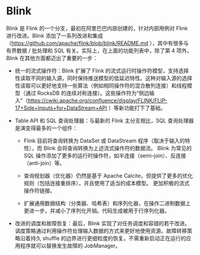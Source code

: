 # Blink

Blink 是 Flink 的一个分支，最初在阿里巴巴内部创建的，针对内部用例对 Flink 进行改进。Blink 添加了一系列改进和集成（https://github.com/apache/flink/blob/blink/README.md ），其中有很多与有界数据 / 批处理和 SQL 有关。实际上，在上面的功能列表中，除了第 4 项外，Blink 在其他方面都迈出了重要的一步：

- 统一的流式操作符：Blink 扩展了 Flink 的流式运行时操作符模型，支持选择性读取不同的输入源，同时保持推送模型的低延迟特性。这种对输入源的选择性读取可以更好地支持一些算法（例如相同操作符的混合散列连接）和线程模型（通过 RocksDB 的连续对称连接）。这些操作符为“侧边输入”（https://cwiki.apache.org/confluence/display/FLINK/FLIP-17+Side+Inputs+for+DataStream+API ）等新功能打下了基础。

- Table API 和 SQL 查询处理器：与最新的 Flink 主分支相比，SQL 查询处理器是演变得最多的一个组件：  
  - Flink 目前将查询转换为 DataSet 或 DataStream 程序（取决于输入的特性），而 Blink 会将查询转换为上述流式操作符的数据流。
Blink 为常见的 SQL 操作添加了更多的运行时操作符，如半连接（semi-join）、反连接（anti-join）等。

   - 查询规划器（优化器）仍然是基于 Apache Calcite，但提供了更多的优化规则（包括连接重排序），并且使用了适当的成本模型。
更加积极的流式操作符链接。

   - 扩展通用数据结构（分类器、哈希表）和序列化器，在操作二进制数据上更进一步，并减小了序列化开销。代码生成被用于行序列化器。

- 改进的调度和故障恢复：最后，Blink 实现了对任务调度和容错的若干改进。调度策略通过利用操作符处理输入数据的方式来更好地使用资源。故障转移策略沿着持久 shuffle 的边界进行更细粒度的恢复。不需重新启动正在运行的应用程序就可以替换发生故障的 JobManager。

